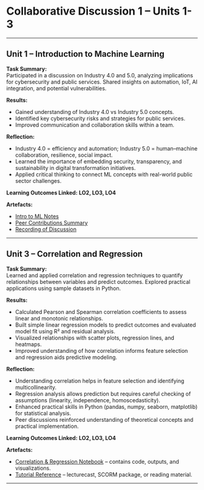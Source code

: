 # Collaborative Discussion 1 – Units 1-3

---

## Unit 1 – Introduction to Machine Learning

**Task Summary:**  
Participated in a discussion on Industry 4.0 and 5.0, analyzing implications for cybersecurity and public services. Shared insights on automation, IoT, AI integration, and potential vulnerabilities.

**Results:**  
- Gained understanding of Industry 4.0 vs Industry 5.0 concepts.  
- Identified key cybersecurity risks and strategies for public services.  
- Improved communication and collaboration skills within a team.

**Reflection:**  
- Industry 4.0 = efficiency and automation; Industry 5.0 = human–machine collaboration, resilience, social impact.  
- Learned the importance of embedding security, transparency, and sustainability in digital transformation initiatives.  
- Applied critical thinking to connect ML concepts with real-world public sector challenges.

**Learning Outcomes Linked:** **LO2, LO3, LO4**

**Artefacts:**  
- [Intro to ML Notes](../../artefacts/intro_to_ml_notes.md)  
- [Peer Contributions Summary](../../artefacts/peer_notes.md)  
- [Recording of Discussion](../../artefacts/Recording_AND_seminars.md)

---

## Unit 3 – Correlation and Regression

**Task Summary:**  
Learned and applied correlation and regression techniques to quantify relationships between variables and predict outcomes. Explored practical applications using sample datasets in Python.

**Results:**  
- Calculated Pearson and Spearman correlation coefficients to assess linear and monotonic relationships.  
- Built simple linear regression models to predict outcomes and evaluated model fit using R² and residual analysis.  
- Visualized relationships with scatter plots, regression lines, and heatmaps.  
- Improved understanding of how correlation informs feature selection and regression aids predictive modeling.

**Reflection:**  
- Understanding correlation helps in feature selection and identifying multicollinearity.  
- Regression analysis allows prediction but requires careful checking of assumptions (linearity, independence, homoscedasticity).  
- Enhanced practical skills in Python (pandas, numpy, seaborn, matplotlib) for statistical analysis.  
- Peer discussions reinforced understanding of theoretical concepts and practical implementation.

**Learning Outcomes Linked:** **LO2, LO3, LO4**

**Artefacts:**  
- [Correlation & Regression Notebook](../../artefacts/correlation_regression_notebook.ipynb) – contains code, outputs, and visualizations.  
- [Tutorial Reference](https://your-unit3-tutorial-link.com) – lecturecast, SCORM package, or reading material.

---



